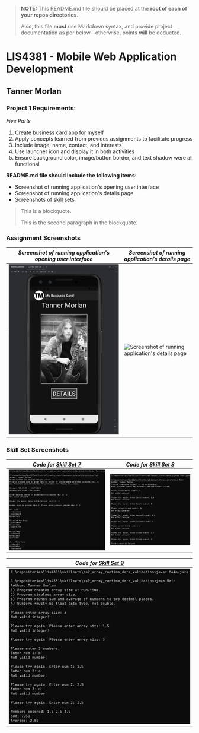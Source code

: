 > **NOTE:** This README.md file should be placed at the **root of each of your repos directories.**
>
>Also, this file **must** use Markdown syntax, and provide project documentation as per below--otherwise, points **will** be deducted.
>

# LIS4381 - Mobile Web Application Development

## Tanner Morlan

### **Project 1 Requirements:**

*Five Parts*

1. Create business card app for myself
2. Apply concepts learned from previous assignments to facilitate progress
3. Include image, name, contact, and interests
4. Use launcher icon and display it in both activities
5. Ensure background color, image/button border, and text shadow were all functional

**README.md file should include the following items:**

- Screenshot of running application's opening user interface
- Screenshot of running application's details page
- Screenshots of skill sets

> This is a blockquote.
> 
> This is the second paragraph in the blockquote.
>

### **Assignment Screenshots**


| *Screenshot of running application's opening user interface* | *Screenshot of running application's details page* |
| ------------- | ------------- |
| ![Screenshot of running application's opening user interface](img/main_page.png "Screenshot of running application's opening user interface") | ![Screenshot of running application's details page](img/detalis_page.png "Screenshot of running application's details page") |

### **Skill Set Screenshots**

| *Code for [Skill Set 7](../skillsets/ss7_random_number_generator_data_validation/Methods.java)* | *Code for [Skill Set 8](../skillsets/ss8_largest_three_numbers/Methods.java)* |
| ------------- | ------------- |
| ![Screenshot of Skill Set 7](img/ss7.png "Skill Set 7") | ![Screenshot of Skill Set 8](img/ss8.png "Skill Set 8") | 


| *Code for [Skill Set 9](../skillsets/ss9_array_runtime_data_validation/Methods.java)* |
| ------------- |
| ![Screenshot of Skill Set 9](img/ss9.png "Skill Set 9") |